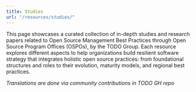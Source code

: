 ```yaml
---
title: Studies
url: "/resources/studies/"
---
```


This page showcases a curated collection of in-depth studies and research papers related to Open Source Management Best Practices through Open Source Program Offices (OSPOs), by the TODO Group. Each resource explores different aspects to help organizations build resilient software strategy that integrates holistic open source practices: from foundational structures and roles to their evolution, maturity models, and regional best practices.

*Translations are done via community contributions in TODO GH repo*